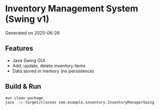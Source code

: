 # Inventory Management System (Swing v1)
Generated on 2025-06-26

## Features
* Java Swing GUI
* Add, update, delete inventory items
* Data stored in memory (no persistence)

## Build & Run
```bash
mvn clean package
java -cp target/classes com.example.inventory.InventoryManagerSwing
```
